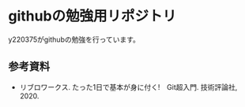 # githubの勉強用リポジトリ
y220375がgithubの勉強を行っています。

## 参考資料
- リブロワークス. たった1日で基本が身に付く!　Git超入門. 技術評論社, 2020. 
